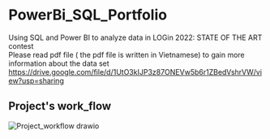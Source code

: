 # PowerBi_SQL_Portfolio
Using SQL and Power BI to analyze data in LOGin 2022: STATE OF THE ART contest<br>
Please read pdf file ( the pdf file is written in Vietnamese) to gain more information about the data set https://drive.google.com/file/d/1UtO3kIJP3z87ONEVw5b6r1ZBedVshrVW/view?usp=sharing
<h2>Project's work_flow</h2>
  
![Project_workflow drawio](https://user-images.githubusercontent.com/71718604/169490016-bdeb416d-5a49-4787-b945-495a4c02f2ae.png)
